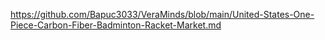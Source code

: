 https://github.com/Bapuc3033/VeraMinds/blob/main/United-States-One-Piece-Carbon-Fiber-Badminton-Racket-Market.md
